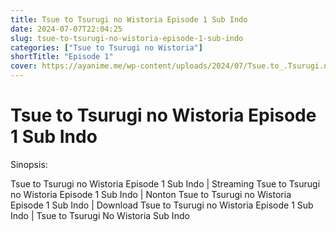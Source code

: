 ```yaml
---
title: Tsue to Tsurugi no Wistoria Episode 1 Sub Indo
date: 2024-07-07T22:04:25
slug: tsue-to-tsurugi-no-wistoria-episode-1-sub-indo
categories: ["Tsue to Tsurugi no Wistoria"]
shortTitle: "Episode 1"
cover: https://ayanime.me/wp-content/uploads/2024/07/Tsue.to_.Tsurugi.no_.Wistoria.1024.4141588.webp
---
```


# Tsue to Tsurugi no Wistoria Episode 1 Sub Indo

<iframe-loader iframe-src1="https://play.ayanime.me/include/fluidplayer/fluidplayer.php?VideoSrc1=https%3A%2F%2Fdrive.google.com%2Ffile%2Fd%2F1wpjAM0R7t0B0-p9J_Ut1sRhR0Tn9ol57%2Fview%3Fusp%3Ddrive_link&VideoType1=video%2Fmp4&VideoQuality1=480p&VideoSrc2=https%3A%2F%2Fdrive.google.com%2Ffile%2Fd%2F1_HByqpn9DWJuJDliXt5BaYQ5GSqZjYA-%2Fview%3Fusp%3Ddrive_link&VideoType2=video%2Fmp4&VideoQuality2=720p&VideoSrc3=https%3A%2F%2Fdrive.google.com%2Ffile%2Fd%2F1prWYOTXVmKfrUn_0qlQIvDPJIIgWu79-%2Fview%3Fusp%3Ddrive_link&VideoType3=video%2Fmp4&VideoQuality3=1080p&VideoSrc4=&VideoType4=&VideoQuality4=&VideoPoster=&VideoTrack1=&kind1=&srclang1=&label1=&default1=&VideoTrack2=&kind2=&srclang2=&label2=&default2=&player=fluid+player&server=Drive+API&api=&width=100%25&height=400px" iframe-src2="https://drive.google.com/file/d/1prWYOTXVmKfrUn_0qlQIvDPJIIgWu79-/preview"></iframe-loader>

Sinopsis:
<p>Tsue to Tsurugi no Wistoria Episode 1 Sub Indo | Streaming Tsue to Tsurugi no Wistoria Episode 1 Sub Indo | Nonton Tsue to Tsurugi no Wistoria Episode 1 Sub Indo | Download Tsue to Tsurugi no Wistoria Episode 1 Sub Indo | Tsue to Tsurugi No Wistoria Sub Indo</p>

